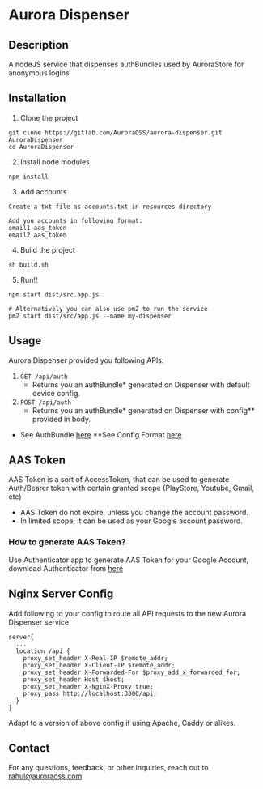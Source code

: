 # Aurora Dispenser

## Description

A nodeJS service that dispenses authBundles used by AuroraStore for anonymous logins


## Installation

1. Clone the project 
```
git clone https://gitlab.com/AuroraOSS/aurora-dispenser.git AuroraDispenser
cd AuroraDispenser
```

2. Install node modules
```
npm install
```

3. Add accounts
```
Create a txt file as accounts.txt in resources directory

Add you accounts in following format:
email1 aas_token
email2 aas_token
```

4. Build the project
```
sh build.sh
```

5. Run!!
```
npm start dist/src.app.js

# Alternatively you can also use pm2 to run the service
pm2 start dist/src/app.js --name my-dispenser
```

## Usage

Aurora Dispenser provided you following APIs:

1. `GET /api/auth`
   - Returns you an authBundle* generated on Dispenser with default device config.
2. `POST /api/auth`
   - Returns you an authBundle* generated on Dispenser with config** provided in body.
   

* See AuthBundle [here](https://gitlab.com/AuroraOSS/aurora-dispenser/-/blob/main/src/types.ts?ref_type=heads#L1-L19)
**See Config Format [here](https://gitlab.com/AuroraOSS/aurora-dispenser/-/raw/main/resources/arm64_xxhdpi.properties)


## AAS Token
AAS Token is a sort of AccessToken, that can be used to generate Auth/Bearer token with certain granted scope (PlayStore, Youtube, Gmail, etc)

- AAS Token do not expire, unless you change the account password.
- In limited scope, it can be used as your Google account password.

### How to generate AAS Token?
Use Authenticator app to generate AAS Token for your Google Account, download Authenticator from [here](https://github.com/whyorean/Authenticator/releases)

## Nginx Server Config
Add following to your config to route all API requests to the new Aurora Dispenser service
```
server{
  ...
  location /api {
    proxy_set_header X-Real-IP $remote_addr;
    proxy_set_header X-Client-IP $remote_addr;
    proxy_set_header X-Forwarded-For $proxy_add_x_forwarded_for;
    proxy_set_header Host $host;
    proxy_set_header X-NginX-Proxy true;
    proxy_pass http://localhost:3000/api;
  }
}
```        

Adapt to a version of above config if using Apache, Caddy or alikes.

## Contact

For any questions, feedback, or other inquiries, reach out to rahul@auroraoss.com
